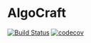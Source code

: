 # AlgoCraft
[![Build Status](https://travis-ci.com/jenkobud/AlgoCraft.svg?token=1i73soRzhJqe92x97Xiv&branch=master)](https://travis-ci.com/jenkobud/AlgoCraft)
[![codecov](https://img.shields.io/codecov/c/github/dwyl/hapi-auth-jwt2.svg?maxAge=2592000)](https://codecov.io/gh/jenkobud/AlgoCraft)
